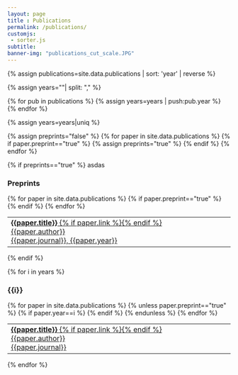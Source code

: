 ```yaml
--- 
layout: page
title : Publications 
permalink: /publications/
customjs:
 - sorter.js
subtitle:
banner-img: "publications_cut_scale.JPG"
---
```

<head>
<link rel="stylesheet" href="https://cdnjs.cloudflare.com/ajax/libs/font-awesome/4.7.0/css/font-awesome.min.css">
</head>

{% assign publications=site.data.publications | sort: 'year' | reverse %}

{% assign years=""| split: "," %}

{% for pub in publications %}
{% assign years=years | push:pub.year %}
{% endfor %}

{% assign years=years|uniq %}

{% assign preprints="false" %}
{% for paper in site.data.publications %}
    {% if paper.preprint=="true" %}
        {% assign preprints="true" %}
    {% endif %}
{% endfor %}

{% if preprints=="true" %}
asdas
<h3>Preprints</h3>
<table class="publications">
{% for paper in site.data.publications %}
{% if paper.preprint=="true" %}
	<tr><td width="100%"> <a class="paperlink" target="_blank" href="{{paper.link}}"><b>{{paper.title}}</b> {% if paper.link %}<i class="fa fa-file-pdf-o"></i>{% endif %}<br>{{paper.author}} <br> {{paper.journal}}, {{paper.year}}</a></td><td></td></tr>
{% endif %}
{% endfor %}
</table>
{% endif %}

{% for i in years %}
<h3>{{i}}</h3>
<table class="publications">
{% for paper in site.data.publications %}
{% unless paper.preprint=="true" %}
{% if paper.year==i %}
	<tr><td width="100%"> <a class="paperlink" target="_blank" href="{{paper.link}}"><b>{{paper.title}}</b> {% if paper.link %}<i class="fa fa-file-pdf-o"></i>{% endif %}<br>{{paper.author}} <br> {{paper.journal}}</a></td><td></td></tr>
{% endif %}
{% endunless %}
{% endfor %}
</table>
{% endfor %}

